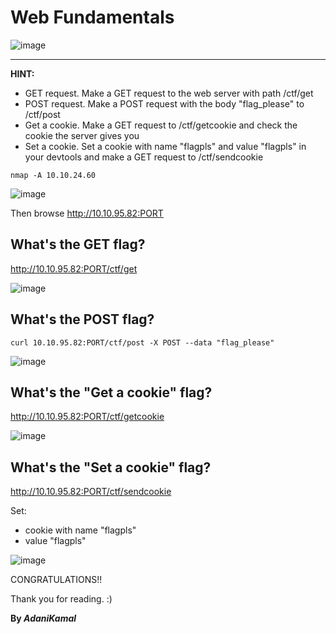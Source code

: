 # Web Fundamentals

![image](https://user-images.githubusercontent.com/44063862/95646552-2db7f900-0afc-11eb-869f-1c0ede4524af.png)

------------------------------------------------------------------------------------------------------------------------
**HINT:**

* GET request. Make a GET request to the web server with path /ctf/get
* POST request. Make a POST request with the body "flag_please" to /ctf/post
* Get a cookie. Make a GET request to /ctf/getcookie and check the cookie the server gives you
* Set a cookie. Set a cookie with name "flagpls" and value "flagpls" in your devtools and make a GET request to /ctf/sendcookie

```
nmap -A 10.10.24.60
```

![image](https://user-images.githubusercontent.com/44063862/95646578-6788ff80-0afc-11eb-999f-f95c867a95b5.png)

Then browse http://10.10.95.82:PORT

## What's the GET flag?

http://10.10.95.82:PORT/ctf/get

![image](https://user-images.githubusercontent.com/44063862/95646692-b2efdd80-0afd-11eb-8b2b-86c84cdd16cf.png)

## What's the POST flag?

```
curl 10.10.95.82:PORT/ctf/post -X POST --data "flag_please"
```

![image](https://user-images.githubusercontent.com/44063862/95646758-3ad5e780-0afe-11eb-915d-8db3be316c6a.png)

## What's the "Get a cookie" flag?

http://10.10.95.82:PORT/ctf/getcookie

![image](https://user-images.githubusercontent.com/44063862/95646797-9607da00-0afe-11eb-9246-eacb6cbdc646.png)

## What's the "Set a cookie" flag?

http://10.10.95.82:PORT/ctf/sendcookie

Set:
* cookie with name "flagpls"
* value "flagpls" 

![image](https://user-images.githubusercontent.com/44063862/95646864-22b29800-0aff-11eb-8c2c-48389c86f6f0.png)

CONGRATULATIONS!! 

Thank you for reading. :)

**By _AdaniKamal_**
